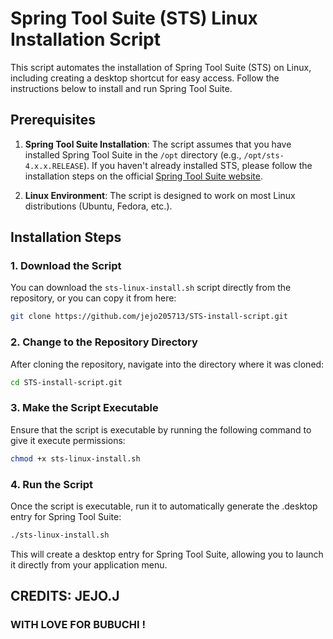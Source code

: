 # Spring Tool Suite (STS) Linux Installation Script

This script automates the installation of Spring Tool Suite (STS) on Linux, including creating a desktop shortcut for easy access. Follow the instructions below to install and run Spring Tool Suite.

## Prerequisites

1. **Spring Tool Suite Installation**: The script assumes that you have installed Spring Tool Suite in the `/opt` directory (e.g., `/opt/sts-4.x.x.RELEASE`). If you haven't already installed STS, please follow the installation steps on the official [Spring Tool Suite website](https://spring.io/tools).

2. **Linux Environment**: The script is designed to work on most Linux distributions (Ubuntu, Fedora, etc.).

## Installation Steps

### 1. Download the Script

You can download the `sts-linux-install.sh` script directly from the repository, or you can copy it from here:

```bash
git clone https://github.com/jejo205713/STS-install-script.git
```
### 2. Change to the Repository Directory

After cloning the repository, navigate into the directory where it was cloned:
```bash
cd STS-install-script.git
```
### 3. Make the Script Executable

Ensure that the script is executable by running the following command to give it execute permissions:
```bash
chmod +x sts-linux-install.sh
```
### 4. Run the Script

Once the script is executable, run it to automatically generate the .desktop entry for Spring Tool Suite:
```bash
./sts-linux-install.sh
```
This will create a desktop entry for Spring Tool Suite, allowing you to launch it directly from your application menu.

## CREDITS: JEJO.J
### WITH LOVE FOR BUBUCHI ! 
